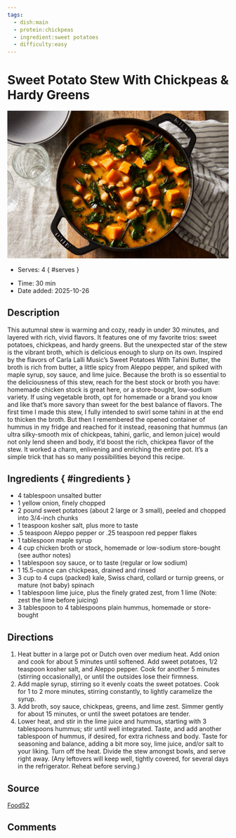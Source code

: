 ```yaml
---
tags:
  - dish:main
  - protein:chickpeas
  - ingredient:sweet potatoes
  - difficulty:easy
---
```

<!-- Tags can have colon, but no space around it -->

# Sweet Potato Stew With Chickpeas & Hardy Greens

![Recipe picture](../images/f2a52c23-c820-4cba-829a-be5738764e97--2020-0923_sweet-potato-stew-chickpeas-greens_3x2_rocky-luten_017.jpg)

<!-- Serves has to be a single number, no dashes, but text is allowed after the
number (e.g., 24 cookies) -->
- Serves: 4
{ #serves }
<!-- Time is not parsed, so anything can be input here, and additional
values can be added (e.g., "active time", "cooking time", etc) -->
- Time: 30 min
- Date added: 2025-10-26

## Description

This autumnal stew is warming and cozy, ready in under 30 minutes, and layered with rich, vivid flavors. It features one of my favorite trios: sweet potatoes, chickpeas, and hardy greens. But the unexpected star of the stew is the vibrant broth, which is delicious enough to slurp on its own. Inspired by the flavors of Carla Lalli Music’s Sweet Potatoes With Tahini Butter, the broth is rich from butter, a little spicy from Aleppo pepper, and spiked with maple syrup, soy sauce, and lime juice. Because the broth is so essential to the deliciousness of this stew, reach for the best stock or broth you have: homemade chicken stock is great here, or a store-bought, low-sodium variety. If using vegetable broth, opt for homemade or a brand you know and like that’s more savory than sweet for the best balance of flavors. The first time I made this stew, I fully intended to swirl some tahini in at the end to thicken the broth. But then I remembered the opened container of hummus in my fridge and reached for it instead, reasoning that hummus (an ultra silky-smooth mix of chickpeas, tahini, garlic, and lemon juice) would not only lend sheen and body, it’d boost the rich, chickpea flavor of the stew. It worked a charm, enlivening and enriching the entire pot. It’s a simple trick that has so many possibilities beyond this recipe.

## Ingredients { #ingredients }

<!-- Decimals are allowed, fractions are not. For ranges, use only a single dash
and no spaces between the numbers. -->
- 4 tablespoon unsalted butter
- 1 yellow onion, finely chopped
- 2 pound sweet potatoes (about 2 large or 3 small), peeled and chopped into 3/4-inch chunks
- 1 teaspoon kosher salt, plus more to taste
- .5 teaspoon Aleppo pepper or .25 teaspoon red pepper flakes
- 1 tablespoon maple syrup
- 4 cup chicken broth or stock, homemade or low-sodium store-bought (see author notes)
- 1 tablespoon soy sauce, or to taste (regular or low sodium)
- 1 15.5-ounce can chickpeas, drained and rinsed
- 3 cup to 4 cups (packed) kale, Swiss chard, collard or turnip greens, or mature (not baby) spinach
- 1 tablespoon lime juice, plus the finely grated zest, from 1 lime (Note: zest the lime before juicing)
- 3 tablespoon to 4 tablespoons plain hummus, homemade or store-bought

## Directions

<!-- If you have a direction that refers to a number of some ingredient, wrap
the number in asterisks and add `{.ingredient-num}` afterwards. For example,
write `Add 2 Tbsp oil to pan` as `Add *2*{.ingredient-num} to pan`. This allows
us to properly change the number when changing the serves value. -->
1. Heat butter in a large pot or Dutch oven over medium heat. Add onion and cook for about 5 minutes until softened. Add sweet potatoes, 1/2 teaspoon kosher salt, and Aleppo pepper. Cook for another 5 minutes (stirring occasionally), or until the outsides lose their firmness.
2. Add maple syrup, stirring so it evenly coats the sweet potatoes. Cook for 1 to 2 more minutes, stirring constantly, to lightly caramelize the syrup.
3. Add broth, soy sauce, chickpeas, greens, and lime zest. Simmer gently for about 15 minutes, or until the sweet potatoes are tender.
4. Lower heat, and stir in the lime juice and hummus, starting with 3 tablespoons hummus; stir until well integrated. Taste, and add another tablespoon of hummus, if desired, for extra richness and body. Taste for seasoning and balance, adding a bit more soy, lime juice, and/or salt to your liking. Turn off the heat. Divide the stew amongst bowls, and serve right away. (Any leftovers will keep well, tightly covered, for several days in the refrigerator. Reheat before serving.)

## Source

[Food52](https://food52.com/recipes/84040-sweet-potato-stew-recipe-with-chickpeas-hardy-greens)

## Comments

